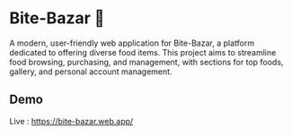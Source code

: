 
# Bite-Bazar 🍴
A modern, user-friendly web application for Bite-Bazar, a platform dedicated to offering diverse food items. This project aims to streamline food browsing, purchasing, and management, with sections for top foods, gallery, and personal account management. 


## Demo

Live :
https://bite-bazar.web.app/